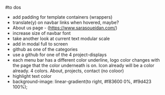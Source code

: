 #to dos

-   add padding for template containers (wrappers)
-   translate(y) on navbar links when hovered, maybe?
-   About us page - (https://www.sarasoueidan.com/)
-   increase size of navbar font
-   take another look at current text modular scale
-   add in modal full to screen
-   github as one of the categories
-   use a github for one of the 4 project-displays
-   each menu bar has a different color underline, logo color changes with the page that the color underneath is on. Icon already will be a color already. 4 colors. About, projects, contact (no coloor)
-   highlight text color
-   background-image: linear-gradient(to right, #f83600 0%, #f9d423 100%);
